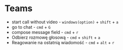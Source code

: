 # Teams
- start call without video - `windows(option)` + `shift` + `a`
- go to chat - `cmd` + `G`
- compose message field - `cmd` + `r`
- Odbierz rozmowę głosową - `cmd` + `shift` + `a`
- Reagowanie na ostatnią wiadomość - `cmd` + `alt` + `r`
